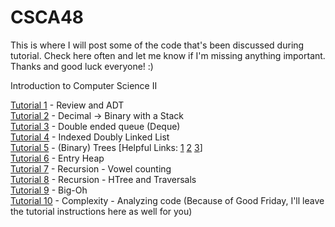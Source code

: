 # CSCA48

This is where I will post some of the code that's been discussed during tutorial. Check here often and let me know if I'm missing anything important. 
Thanks and good luck everyone! :)


Introduction to Computer Science II

[Tutorial 1] - Review and ADT  
[Tutorial 2] - Decimal -> Binary with a Stack  
[Tutorial 3] - Double ended queue (Deque)  
[Tutorial 4] - Indexed Doubly Linked List  
[Tutorial 5] - (Binary) Trees  [Helpful Links:  [1](http://btechsmartclass.com/DS/U5_T1.html)
                                                [2](http://www.algolist.net/Data_structures/Binary_search_tree/Removal)
                                                [3](https://www.cs.usfca.edu/~galles/visualization/BST.html)]  
[Tutorial 6] - Entry Heap  
[Tutorial 7] - Recursion - Vowel counting  
[Tutorial 8] - Recursion - HTree and Traversals  
[Tutorial 9] - Big-Oh  
[Tutorial 10] - Complexity - Analyzing code (Because of Good Friday, I'll leave the tutorial instructions here as well for you)


[//]: # (These are reference links used in the body of this note and get stripped out when the markdown processor does its 
job. There is no need to format nicely because it shouldn't be seen. 
Thanks SO - http://stackoverflow.com/questions/4823468/store-comments-in-markdown-syntax)

   [Tutorial 1]: <https://github.com/YufeiCui/CSCA48/tree/master/tutorials/t1>
   [Tutorial 2]: <https://github.com/YufeiCui/CSCA48/tree/master/tutorials/t2>
   [Tutorial 3]: <https://github.com/YufeiCui/CSCA48/tree/master/tutorials/t3>
   [Tutorial 4]: <https://github.com/YufeiCui/CSCA48/tree/master/tutorials/t4>
   [Tutorial 5]: <https://github.com/YufeiCui/CSCA48/tree/master/tutorials/t5>
   [Tutorial 6]: <https://github.com/YufeiCui/CSCA48/tree/master/tutorials/t6>
   [Tutorial 7]: <https://github.com/YufeiCui/CSCA48/tree/master/tutorials/t7>
   [Tutorial 8]: <https://github.com/YufeiCui/CSCA48/tree/master/tutorials/t8>
   [Tutorial 9]: <https://github.com/YufeiCui/CSCA48/tree/master/tutorials/t9>
   [Tutorial 10]: <https://github.com/YufeiCui/CSCA48/tree/master/tutorials/t10>
